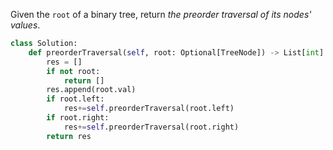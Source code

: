 Given the `root` of a binary tree, return _the preorder traversal of its nodes' values_.

```python
class Solution:
    def preorderTraversal(self, root: Optional[TreeNode]) -> List[int]:
        res = []
        if not root:
            return []
        res.append(root.val)
        if root.left:
            res+=self.preorderTraversal(root.left)
        if root.right:
			res+=self.preorderTraversal(root.right)
        return res
```

